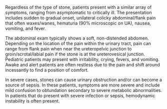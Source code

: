 Regardless of the type of stone, patients present with a similar array of symptoms, ranging from asymptomatic to critically ill. The presentation includes sudden to gradual onset, unilateral colicky abdominal/flank pain that often waxes/wanes, hematuria (90% microscopic on UA), nausea, vomiting, and fever.

The abdominal exam typically shows a soft, non-distended abdomen. Depending on the location of the pain within the urinary tract, pain can range from flank pain when near the ureteropelvic junction to groin/scrotal/labial pain if the stone is at the ureterovesical junction. Pediatric patients may present with irritability, crying, fevers, and vomiting. Awake and alert patients are often restless due to the pain and shift around incessantly to find a position of comfort.

In severe cases, stones can cause urinary obstruction and/or can become a source of sepsis. In these patients, symptoms are more severe and include mild confusion to obtundation secondary to severe metabolic abnormalities. In patients that do present with severe infection or sepsis, hemodynamic instability is often present.